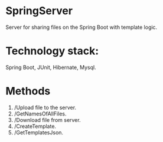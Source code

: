# SpringServer
Server for sharing files on the Spring Boot with template logic. 
# Technology stack:
Spring Boot, JUnit, Hibernate, Mysql.
# Methods
1. /Upload file to the server.
2. /GetNamesOfAllFiles.
3. /Download file from server.
4. /СreateTemplate.
5. /GetTemplatesJson.
